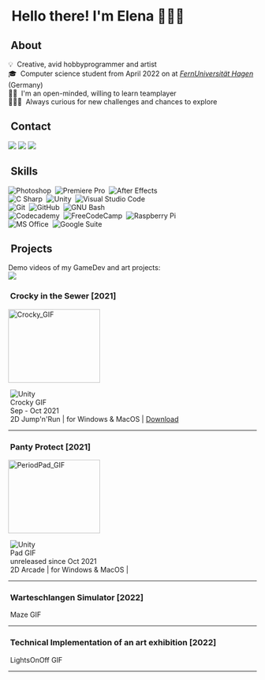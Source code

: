 # &nbsp;Hello there! I'm Elena 🙋🏼‍♀️

## &nbsp;About
💡 &nbsp;Creative, avid hobbyprogrammer and artist\
🎓 &nbsp;Computer science student from April 2022 on at [*FernUniversität Hagen*](https://www.fernuni-hagen.de/english/) (Germany)\
🤝🏼 &nbsp;I'm an open-minded, willing to learn teamplayer\
🤸🏼‍♀️ &nbsp;Always curious for new challenges and chances to explore

## &nbsp;Contact
<a href="https://linkedin.com/in/elena-holzer"><img src="https://img.shields.io/badge/-Elena%20Holzer-0077B5?style=flat&logo=Linkedin&logoColor=white"/></a> <a href="mailto:elena.holzer92@gmail.com"><img src="https://img.shields.io/badge/-elena.holzer92@gmail.com-D14836?style=flat&logo=Gmail&logoColor=white"/></a> <a href="https://discordapp.com/users/564911438049706038"><img src="https://img.shields.io/badge/-Eidexxe3590-5865F2?style=flat&logo=Discord&logoColor=white"/></a>

## &nbsp;Skills
![Photoshop](https://img.shields.io/badge/-Photoshop-05122A?style=flat-square&logo=adobe-photoshop&logoColor=31A8FF)&nbsp;
![Premiere Pro](https://img.shields.io/badge/-Premiere%20Pro-05122A?style=flat-square&logo=adobe-premiere-pro&logoColor=9999FF)&nbsp;
![After Effects](https://img.shields.io/badge/-After%20Effects-05122A?style=flat-square&logo=adobe-after-effects&logoColor=9999FF)&nbsp;\
![C Sharp](https://img.shields.io/badge/-C%20Sharp-05122A?style=flat-square&logo=c-sharp&logoColor=239120)&nbsp;
![Unity](https://img.shields.io/badge/-Unity-05122A?style=flat-square&logo=unity&logoColor=FFFFFF)&nbsp;
![Visual Studio Code](https://img.shields.io/badge/-Visual%20Studio%20Code-05122A?style=flat-square&logo=visual-studio-code&logoColor=5C2D91)&nbsp;\
![Git](https://img.shields.io/badge/-Git-05122A?style=flat-square&logo=git)&nbsp;
![GitHub](https://img.shields.io/badge/-GitHub-05122A?style=flat-square&logo=github)&nbsp;
![GNU Bash](https://img.shields.io/badge/-Bash-05122A?style=flat-square&logo=gnu-bash&logoColor=4EAA25)&nbsp;\
![Codecademy](https://img.shields.io/badge/-Codecademy-05122A?style=flat-square&logo=codecademy&logoColor=1F4056)&nbsp;
![FreeCodeCamp](https://img.shields.io/badge/-FreeCodeCamp-05122A?style=flat-square&logo=freecodecamp&logoColor=0A0A23)&nbsp;
![Raspberry Pi](https://img.shields.io/badge/-Raspberry%20Pi-05122A?style=flat-square&logo=raspberry-pi&logoColor=A22846)&nbsp;\
![MS Office](https://img.shields.io/badge/-MS%20Office-05122A?style=flat-square&logo=microsoft-office&logoColor=D83B01)&nbsp;
![Google Suite](https://img.shields.io/badge/-Google%20Suite-05122A?style=flat-square&logo=google-drive&logoColor=4285F4)&nbsp;

## &nbsp;Projects
Demo videos of my GameDev and art projects:\
<a href="https://www.youtube.com/channel/UCz3NjkPxy6WkMclQIUecLYg"><img src="https://img.shields.io/badge/-Elena Holzer-FF0000?style=flat&logo=Youtube&logoColor=white"/></a>

### &nbsp;Crocky in the Sewer [2021]

<img src="https://user-images.githubusercontent.com/98030917/150637605-9e19174b-fbb5-40ad-ab5f-a6b5056e63f4.gif" alt="Crocky_GIF" width="186" height="149">

&nbsp;![Unity](https://img.shields.io/badge/-Unity-05122A?style=flat-square&logo=unity&logoColor=FFFFFF)&nbsp;\
&nbsp;Crocky GIF\
&nbsp;Sep - Oct 2021\
&nbsp;2D Jump'n'Run | for Windows & MacOS | [Download](https://elena-holzer.itch.io/crocky)
***
### &nbsp;Panty Protect [2021]

<img src="https://user-images.githubusercontent.com/98030917/150637850-f204cf61-ea19-4e06-a035-5d83744bd95c.gif" alt="PeriodPad_GIF" width="186" height="149">

&nbsp;![Unity](https://img.shields.io/badge/-Unity-05122A?style=flat-square&logo=unity&logoColor=FFFFFF)&nbsp;\
&nbsp;Pad GIF\
&nbsp;unreleased since Oct 2021\
&nbsp;2D Arcade | for Windows & MacOS |
***
### &nbsp;Warteschlangen Simulator [2022]
&nbsp;Maze GIF
***
### &nbsp;Technical Implementation of an art exhibition [2022]
&nbsp;LightsOnOff GIF
***
